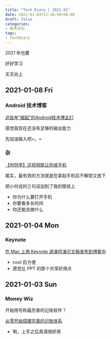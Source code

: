 ```yaml
---
title: "Tech Diary | 2021.01"
date: 2021-01-03T12:38:50+08:00
draft: false
categories: 
- 技术日记
tags:
- TechDiary
---
```


2021 年也要

好好学习

天天向上

<!--more-->

## 2021-01-08 Fri

### Android 技术博客

[这些年“崛起”的Android技术博主们](https://mp.weixin.qq.com/s?__biz=MzAxMTI4MTkwNQ==&mid=2650830613&idx=1&sn=9bb52bde515a787f3bb3e46a45baf221&chksm=80b7a38bb7c02a9d9905903eb035cd9e85de9f0cce52c768e27fc84640eff291d1ade82fa211&scene=178&cur_album_id=1374912898463776768#rd)

感觉我现在还没有足够的输出能力

先加油输入吧=。=

### 杂

[【何同学】这视频能让你戒手机](https://www.bilibili.com/video/BV1ev411x7en)

属实，最有效的方法就是在拿起手机后不解锁又放下

把小何说的三句话加到了我的壁纸上

- 你为什么要打开手机
- 你要看多长时间
- 你还能去做什么

## 2021-01-04 Mon

### Keynote

[在 Mac 上用 Keynote 讲演将演示文稿发布到博客中](https://support.apple.com/zh-cn/guide/keynote/tan256005c23/mac)

- cool 巨方便
- 感觉比 PPT 的那个共享好用点

## 2021-01-03 Sun

### Money Wiz

开始用号称最厉害的记账软件？

[从零开始搭建完善的记账体系](https://sspai.com/post/58025)

- 啊，上手之后真滴很好用

